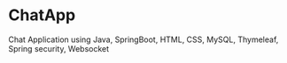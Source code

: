 # ChatApp
Chat Application using Java, SpringBoot, HTML, CSS, MySQL, Thymeleaf, Spring security, Websocket
